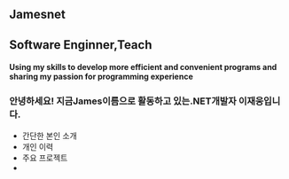 ## Jamesnet



## Software Enginner,Teach
#### Using my skills to develop more efficient and convenient programs and sharing my passion for programming experience

### 안녕하세요! 지금James이름으로 활동하고 있는.NET개발자 이재웅입니다. 
- 간단한 본인 소개 
- 개인 이력 
-  주요 프로젝트 
- 

